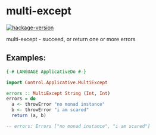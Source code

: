 # multi-except

[![hackage-version](https://img.shields.io/hackage/v/multi-except?color=purple)](https://hackage.haskell.org/package/multi-except-0.1.4.0)

multi-except - succeed, or return one or more errors

## Examples:

```haskell
{-# LANGUAGE ApplicativeDo #-}

import Control.Applicative.MultiExcept

errors :: MultiExcept String (Int, Int)
errors = do
  a <- throwError "no monad instance"
  b <- throwError "i am scared"
  return (a, b)

-- errors: Errors ["no monad instance", "i am scared"]
```
